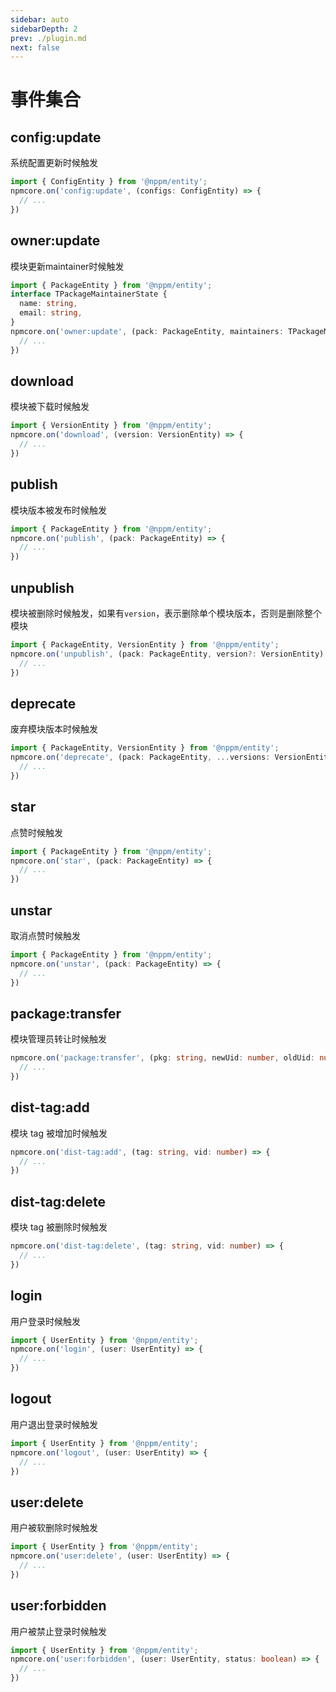 ```yaml
---
sidebar: auto
sidebarDepth: 2
prev: ./plugin.md
next: false
---
```


# 事件集合

## config:update

系统配置更新时候触发

```ts
import { ConfigEntity } from '@nppm/entity';
npmcore.on('config:update', (configs: ConfigEntity) => {
  // ...
})
```

## owner:update

模块更新maintainer时候触发

```ts
import { PackageEntity } from '@nppm/entity';
interface TPackageMaintainerState {
  name: string,
  email: string,
}
npmcore.on('owner:update', (pack: PackageEntity, maintainers: TPackageMaintainerState[]) => {
  // ...
})
```

## download

模块被下载时候触发

```ts
import { VersionEntity } from '@nppm/entity';
npmcore.on('download', (version: VersionEntity) => {
  // ...
})
```

## publish

模块版本被发布时候触发

```ts
import { PackageEntity } from '@nppm/entity';
npmcore.on('publish', (pack: PackageEntity) => {
  // ...
})
```

## unpublish

模块被删除时候触发，如果有`version`，表示删除单个模块版本，否则是删除整个模块

```ts
import { PackageEntity, VersionEntity } from '@nppm/entity';
npmcore.on('unpublish', (pack: PackageEntity, version?: VersionEntity) => {
  // ...
})
```

## deprecate

废弃模块版本时候触发

```ts
import { PackageEntity, VersionEntity } from '@nppm/entity';
npmcore.on('deprecate', (pack: PackageEntity, ...versions: VersionEntity[]) => {
  // ...
})
```

## star

点赞时候触发

```ts
import { PackageEntity } from '@nppm/entity';
npmcore.on('star', (pack: PackageEntity) => {
  // ...
})
```

## unstar

取消点赞时候触发

```ts
import { PackageEntity } from '@nppm/entity';
npmcore.on('unstar', (pack: PackageEntity) => {
  // ...
})
```

## package:transfer

模块管理员转让时候触发

```ts
npmcore.on('package:transfer', (pkg: string, newUid: number, oldUid: number) => {
  // ...
})
```

## dist-tag:add

模块 tag 被增加时候触发

```ts
npmcore.on('dist-tag:add', (tag: string, vid: number) => {
  // ...
})
```

## dist-tag:delete

模块 tag 被删除时候触发

```ts
npmcore.on('dist-tag:delete', (tag: string, vid: number) => {
  // ...
})
```

## login

用户登录时候触发

```ts
import { UserEntity } from '@nppm/entity';
npmcore.on('login', (user: UserEntity) => {
  // ...
})
```

## logout

用户退出登录时候触发

```ts
import { UserEntity } from '@nppm/entity';
npmcore.on('logout', (user: UserEntity) => {
  // ...
})
```

## user:delete

用户被软删除时候触发

```ts
import { UserEntity } from '@nppm/entity';
npmcore.on('user:delete', (user: UserEntity) => {
  // ...
})
```

## user:forbidden

用户被禁止登录时候触发

```ts
import { UserEntity } from '@nppm/entity';
npmcore.on('user:forbidden', (user: UserEntity, status: boolean) => {
  // ...
})
```